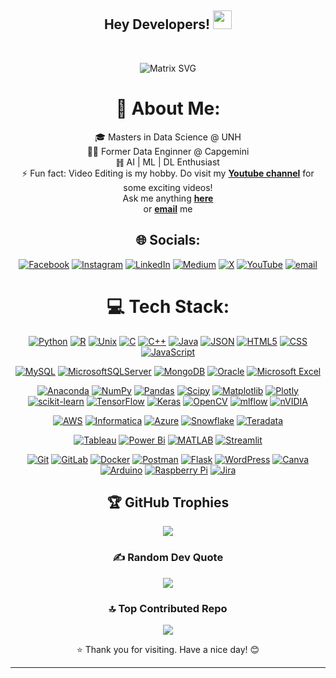 <div align="center">

<h2> Hey Developers! <img src="https://github.com/dheeraj-2000/dheeraj-2000/blob/master/gifs/Hi.gif" width="30px"></h2> <br>

![Matrix SVG](https://raw.githubusercontent.com/dheeraj-2000/dheeraj-2000/master/matrix.svg)

# 💫 About Me:
🎓 Masters in Data Science @ UNH<br>🧑‍💻 Former Data Enginner @ Capgemini<br>䷏ AI | ML | DL Enthusiast<br>⚡ Fun fact: Video Editing is my hobby. Do visit my <a href="https://www.youtube.com/@amjadkudsi"><b>Youtube channel</b></a> for some exciting videos!<br>Ask me anything <a href="https://github.com/AmjadKudsi/AmjadKudsi/issues/new"><b>here</b></a><br> or <a href="mailto:amjadkudsi7@gmail.com"><b>email</b></a> me


## 🌐 Socials:
[![Facebook](https://img.shields.io/badge/Facebook-%231877F2.svg?logo=Facebook&logoColor=white)](https://facebook.com/amjadkudsi) [![Instagram](https://img.shields.io/badge/Instagram-%23E4405F.svg?logo=Instagram&logoColor=white)](https://instagram.com/ak_ali7) [![LinkedIn](https://img.shields.io/badge/LinkedIn-%230077B5.svg?logo=linkedin&logoColor=white)](https://linkedin.com/in/amjadkudsi) [![Medium](https://img.shields.io/badge/Medium-12100E?logo=medium&logoColor=white)](https://medium.com/@amjadkudsi) [![X](https://img.shields.io/badge/X-black.svg?logo=X&logoColor=white)](https://x.com/amjadkudsi) [![YouTube](https://img.shields.io/badge/YouTube-%23FF0000.svg?logo=YouTube&logoColor=white)](https://youtube.com/@amjadkudsi) [![email](https://img.shields.io/badge/Email-D14836?logo=gmail&logoColor=white)](mailto:amjadkudsi7@gmail.com) 

# 💻 Tech Stack:
[![Python](https://img.shields.io/badge/python-3670A0?style=for-the-badge&logo=python&logoColor=ffdd54)](https://github.com/AmjadKudsi/Tic-Tac-Tourney) [![R](https://img.shields.io/badge/r-%23276DC3.svg?style=for-the-badge&logo=r&logoColor=white)](YOUR_R_LINK_HERE) [![Unix](https://img.shields.io/badge/Unix-000000?style=for-the-badge&logo=unix&logoColor=white)](YOUR_UNIX_LINK_HERE) [![C](https://img.shields.io/badge/c-%2300599C.svg?style=for-the-badge&logo=c&logoColor=white)](https://github.com/AmjadKudsi/Hactoberfest2020) [![C++](https://img.shields.io/badge/c++-%2300599C.svg?style=for-the-badge&logo=c%2B%2B&logoColor=white)](YOUR_CPP_LINK_HERE) [![Java](https://img.shields.io/badge/Java-ED8B00?style=for-the-badge&logo=openjdk&logoColor=white)](https://github.com/AmjadKudsi/Faceprep-Codes) [![JSON](https://img.shields.io/badge/json-5E5C5C?style=for-the-badge&logo=json&logoColor=white)](YOUR_JSON_LINK_HERE) [![HTML5](https://img.shields.io/badge/html5-%23E34F26.svg?style=for-the-badge&logo=html5&logoColor=white)](https://github.com/AmjadKudsi/IPL-Website) [![CSS](https://img.shields.io/badge/CSS-1572B6?style=for-the-badge&logo=css3&logoColor=white)](https://github.com/AmjadKudsi/AI-ML-B1-heroku) [![JavaScript](https://img.shields.io/badge/javascript-%23323330.svg?style=for-the-badge&logo=javascript&logoColor=%23F7DF1E)](https://github.com/AmjadKudsi/IPL-Website)

[![MySQL](https://img.shields.io/badge/mysql-4479A1.svg?style=for-the-badge&logo=mysql&logoColor=white)](YOUR_MYSQL_LINK_HERE)  [![MicrosoftSQLServer](https://img.shields.io/badge/Microsoft%20SQL%20Server-CC2927?style=for-the-badge&logo=microsoft%20sql%20server&logoColor=white)](YOUR_MSSQL_LINK_HERE) [![MongoDB](https://img.shields.io/badge/MongoDB-%234ea94b.svg?style=for-the-badge&logo=mongodb&logoColor=white)](YOUR_MONGODB_LINK_HERE) [![Oracle](https://img.shields.io/badge/Oracle-F80000?style=for-the-badge&logo=oracle&logoColor=white)](YOUR_ORACLE_LINK_HERE) [![Microsoft Excel](https://img.shields.io/badge/Microsoft_Excel-217346?style=for-the-badge&logo=microsoft-excel&logoColor=white)](YOUR_EXCEL_LINK_HERE)

[![Anaconda](https://img.shields.io/badge/Anaconda-%2344A833.svg?style=for-the-badge&logo=anaconda&logoColor=white)](https://github.com/Intro-to-Data-Science-Team-10/Analysis-of-Mental-Health-Dynamics) [![NumPy](https://img.shields.io/badge/numpy-%23013243.svg?style=for-the-badge&logo=numpy&logoColor=white)](YOUR_NUMPY_LINK_HERE)  [![Pandas](https://img.shields.io/badge/pandas-%23150458.svg?style=for-the-badge&logo=pandas&logoColor=white)](YOUR_PANDAS_LINK_HERE) [![Scipy](https://img.shields.io/badge/SciPy-%230C55A5.svg?style=for-the-badge&logo=scipy&logoColor=%white)](YOUR_SCIPY_LINK_HERE) [![Matplotlib](https://img.shields.io/badge/Matplotlib-%23ffffff.svg?style=for-the-badge&logo=Matplotlib&logoColor=black)](YOUR_MATPLOTLIB_LINK_HERE) [![Plotly](https://img.shields.io/badge/Plotly-%233F4F75.svg?style=for-the-badge&logo=plotly&logoColor=white)](YOUR_PLOTLY_LINK_HERE) [![scikit-learn](https://img.shields.io/badge/scikit--learn-%23F7931E.svg?style=for-the-badge&logo=scikit-learn&logoColor=white)](YOUR_SCIKITLEARN_LINK_HERE) [![TensorFlow](https://img.shields.io/badge/TensorFlow-%23FF6F00.svg?style=for-the-badge&logo=TensorFlow&logoColor=white)](YOUR_TENSORFLOW_LINK_HERE) [![Keras](https://img.shields.io/badge/Keras-%23D00000.svg?style=for-the-badge&logo=Keras&logoColor=white)](YOUR_KERAS_LINK_HERE) [![OpenCV](https://img.shields.io/badge/opencv-%23white.svg?style=for-the-badge&logo=opencv&logoColor=white)](YOUR_OPENCV_LINK_HERE) [![mlflow](https://img.shields.io/badge/mlflow-%23d9ead3.svg?style=for-the-badge&logo=numpy&logoColor=blue)](YOUR_MLFLOW_LINK_HERE) [![nVIDIA](https://img.shields.io/badge/cuda-000000.svg?style=for-the-badge&logo=nVIDIA&logoColor=green)](YOUR_NVIDIA_LINK_HERE)

[![AWS](https://img.shields.io/badge/AWS-%23FF9900.svg?style=for-the-badge&logo=amazon-aws&logoColor=white)](YOUR_AWS_LINK_HERE) [![Informatica](https://img.shields.io/badge/Informatica-000000?style=for-the-badge&logo=informatica&logoColor=red)](YOUR_INFORMATICA_LINK_HERE) [![Azure](https://img.shields.io/badge/azure-%230072C6.svg?style=for-the-badge&logo=microsoftazure&logoColor=white)](YOUR_AZURE_LINK_HERE) [![Snowflake](https://img.shields.io/badge/snowflake-%2329B5E8.svg?style=for-the-badge&logo=snowflake&logoColor=white)](YOUR_SNOWFLAKE_LINK_HERE) [![Teradata](https://img.shields.io/badge/Teradata-F37440?style=for-the-badge&logo=teradata&logoColor=white)](YOUR_TERADATA_LINK_HERE)

[![Tableau](https://img.shields.io/badge/Tableau-E22F28?style=for-the-badge&logo=tableau&logoColor=white)](https://public.tableau.com/app/profile/amjad.ali.kudsi/vizzes)  [![Power Bi](https://img.shields.io/badge/power_bi-F2C811?style=for-the-badge&logo=powerbi&logoColor=black)](YOUR_POWERBI_LINK_HERE) [![MATLAB](https://img.shields.io/badge/MATLAB-0077C8?style=for-the-badge&logo=MATLAB&logoColor=white)](YOUR_MATLAB_LINK_HERE) [![Streamlit](https://img.shields.io/badge/Streamlit-FF4B4B?style=for-the-badge&logo=streamlit&logoColor=white)](https://retail-analytics-ak.streamlit.app/)


[![Git](https://img.shields.io/badge/git-%23F05033.svg?style=for-the-badge&logo=git&logoColor=white)](YOUR_GIT_LINK_HERE) [![GitLab](https://img.shields.io/badge/gitlab-%23181717.svg?style=for-the-badge&logo=gitlab&logoColor=white)](YOUR_GITLAB_LINK_HERE) [![Docker](https://img.shields.io/badge/docker-%230db7ed.svg?style=for-the-badge&logo=docker&logoColor=white)](YOUR_DOCKER_LINK_HERE) [![Postman](https://img.shields.io/badge/Postman-FF6C37?style=for-the-badge&logo=postman&logoColor=white)](YOUR_POSTMAN_LINK_HERE) [![Flask](https://img.shields.io/badge/flask-%23000.svg?style=for-the-badge&logo=flask&logoColor=white)](YOUR_FLASK_LINK_HERE) [![WordPress](https://img.shields.io/badge/WordPress-%23117AC9.svg?style=for-the-badge&logo=WordPress&logoColor=white)](YOUR_WORDPRESS_LINK_HERE) [![Canva](https://img.shields.io/badge/Canva-%2300C4CC.svg?style=for-the-badge&logo=Canva&logoColor=white)](YOUR_CANVA_LINK_HERE) [![Arduino](https://img.shields.io/badge/-Arduino-00979D?style=for-the-badge&logo=Arduino&logoColor=white)](https://github.com/AmjadKudsi/Arduino-Line-Follower) [![Raspberry Pi](https://img.shields.io/badge/-Raspberry_Pi-C51A4A?style=for-the-badge&logo=Raspberry-Pi)](YOUR_RASPBERRYPI_LINK_HERE) [![Jira](https://img.shields.io/badge/jira-%230A0FFF.svg?style=for-the-badge&logo=jira&logoColor=white)](YOUR_JIRA_LINK_HERE)


<!--
# 📊 GitHub Stats:
![](https://github-readme-stats.vercel.app/api?username=AmjadKudsi&theme=dark&hide_border=false&include_all_commits=false&count_private=false)<br/>
![](https://nirzak-streak-stats.vercel.app/?user=AmjadKudsi&theme=dark&hide_border=false)<br/>
![](https://github-readme-stats.vercel.app/api/top-langs/?username=AmjadKudsi&theme=dark&hide_border=false&include_all_commits=false&count_private=false&layout=compact)
-->
## 🏆 GitHub Trophies
<div align="center">
  <img src="https://github-profile-trophy.vercel.app/?username=AmjadKudsi&theme=radical&no-frame=false&no-bg=true&margin-w=4">
</div>


### ✍️ Random Dev Quote
![](https://quotes-github-readme.vercel.app/api?type=horizontal&theme=radical)

### 🔝 Top Contributed Repo
![](https://github-contributor-stats.vercel.app/api?username=AmjadKudsi&limit=5&theme=dark&combine_all_yearly_contributions=true)


⭐ Thank you for visiting. Have a nice day! 😊

---
</div>
